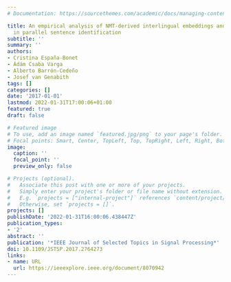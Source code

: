 ```yaml
---
# Documentation: https://sourcethemes.com/academic/docs/managing-content/

title: An empirical analysis of NMT-derived interlingual embeddings and their use
  in parallel sentence identification
subtitle: ''
summary: ''
authors:
- Cristina España-Bonet
- Ádám Csaba Varga
- Alberto Barrón-Cedeño
- Josef van Genabith
tags: []
categories: []
date: '2017-01-01'
lastmod: 2022-01-31T17:00:06+01:00
featured: true
draft: false

# Featured image
# To use, add an image named `featured.jpg/png` to your page's folder.
# Focal points: Smart, Center, TopLeft, Top, TopRight, Left, Right, BottomLeft, Bottom, BottomRight.
image:
  caption: ''
  focal_point: ''
  preview_only: false

# Projects (optional).
#   Associate this post with one or more of your projects.
#   Simply enter your project's folder or file name without extension.
#   E.g. `projects = ["internal-project"]` references `content/project/deep-learning/index.md`.
#   Otherwise, set `projects = []`.
projects: []
publishDate: '2022-01-31T16:00:06.438447Z'
publication_types:
- '2'
abstract: ''
publication: '*IEEE Journal of Selected Topics in Signal Processing*'
doi: 10.1109/JSTSP.2017.2764273
links:
- name: URL
  url: https://ieeexplore.ieee.org/document/8070942
---
```


